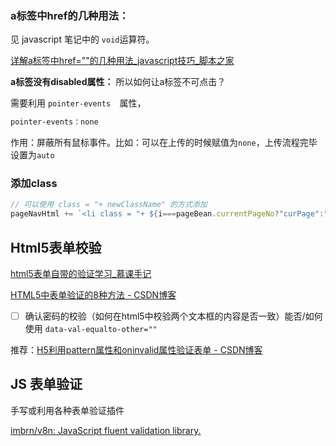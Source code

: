 

### a标签中href的几种用法：

见 javascript 笔记中的 `void`运算符。



[详解a标签中href=&quot;&quot;的几种用法_javascript技巧_脚本之家](https://www.jb51.net/article/121630.htm?utm_medium=referral "详解A标签中href=&quot;&quot;的几种用法_javascript技巧_脚本之家")





**a标签没有disabled属性：** 所以如何让a标签不可点击？

需要利用 `pointer-events  `属性，

```css
pointer-events：none
```

作用：屏蔽所有鼠标事件。比如：可以在上传的时候赋值为`none`，上传流程完毕设置为`auto` 



### 添加class



```js
// 可以使用 class = "+ newClassName" 的方式添加 
pageNavHtml += `<li class = "+ ${i===pageBean.currentPageNo?"curPage":""}"><a href="route_list.html?cid=${cid}&currentPageNo=${i}">${i}</a></li>`;
```







## Html5表单校验



[html5表单自带的验证学习_慕课手记](https://www.imooc.com/article/17449 "html5表单自带的验证学习_慕课手记")

[HTML5中表单验证的8种方法 - CSDN博客](https://blog.csdn.net/qq395537505/article/details/53066187 "HTML5中表单验证的8种方法 - CSDN博客")



- [ ] 确认密码的校验（如何在html5中校验两个文本框的内容是否一致）能否/如何使用 `data-val-equalto-other=""`



推荐：[H5利用pattern属性和oninvalid属性验证表单 - CSDN博客](https://blog.csdn.net/qq_21707807/article/details/53035977 "H5利用pattern属性和oninvalid属性验证表单 - CSDN博客")









## JS 表单验证



手写或利用各种表单验证插件



[imbrn/v8n: JavaScript fluent validation library.](https://github.com/imbrn/v8n "imbrn/v8n: JavaScript fluent validation library.")





